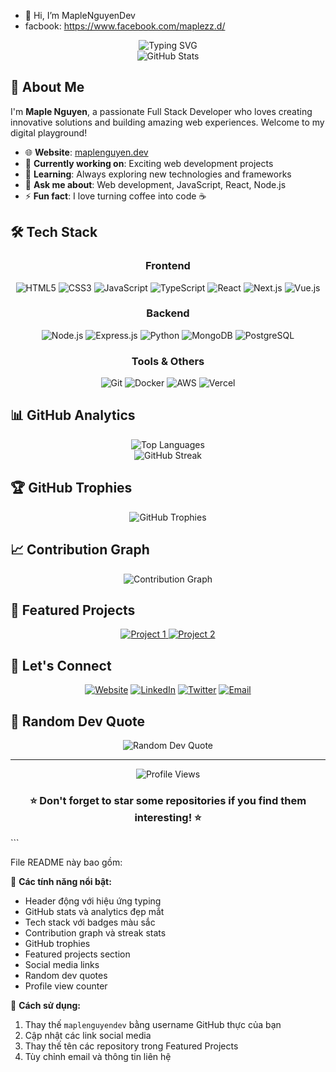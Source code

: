 - 👋 Hi, I’m MapleNguyenDev
- facbook: https://www.facebook.com/maplezz.d/
<div align="center">
  <img src="https://readme-typing-svg.herokuapp.com?font=Fira+Code&size=30&duration=3000&pause=1000&color=2F81F7&center=true&vCenter=true&width=600&lines=Hi+there!+I'm+Maple+Nguyen+%F0%9F%91%8B;Full+Stack+Developer;Welcome+to+my+GitHub!" alt="Typing SVG" />
</div>

<div align="center">
  <img src="https://github-readme-stats.vercel.app/api?username=maplenguyendev&show_icons=true&theme=tokyonight&hide_border=true&count_private=true" alt="GitHub Stats" />
</div>

## 🚀 About Me

I'm **Maple Nguyen**, a passionate Full Stack Developer who loves creating innovative solutions and building amazing web experiences. Welcome to my digital playground!

- 🌐 **Website**: [maplenguyen.dev](https://maplenguyen.dev)
- 💼 **Currently working on**: Exciting web development projects
- 🌱 **Learning**: Always exploring new technologies and frameworks
- 💬 **Ask me about**: Web development, JavaScript, React, Node.js
- ⚡ **Fun fact**: I love turning coffee into code ☕

## 🛠️ Tech Stack

<div align="center">

### Frontend
![HTML5](https://img.shields.io/badge/HTML5-E34F26?style=for-the-badge&logo=html5&logoColor=white)
![CSS3](https://img.shields.io/badge/CSS3-1572B6?style=for-the-badge&logo=css3&logoColor=white)
![JavaScript](https://img.shields.io/badge/JavaScript-F7DF1E?style=for-the-badge&logo=javascript&logoColor=black)
![TypeScript](https://img.shields.io/badge/TypeScript-007ACC?style=for-the-badge&logo=typescript&logoColor=white)
![React](https://img.shields.io/badge/React-20232A?style=for-the-badge&logo=react&logoColor=61DAFB)
![Next.js](https://img.shields.io/badge/Next.js-000000?style=for-the-badge&logo=next.js&logoColor=white)
![Vue.js](https://img.shields.io/badge/Vue.js-35495E?style=for-the-badge&logo=vue.js&logoColor=4FC08D)

### Backend
![Node.js](https://img.shields.io/badge/Node.js-43853D?style=for-the-badge&logo=node.js&logoColor=white)
![Express.js](https://img.shields.io/badge/Express.js-404D59?style=for-the-badge&logo=express&logoColor=white)
![Python](https://img.shields.io/badge/Python-3776AB?style=for-the-badge&logo=python&logoColor=white)
![MongoDB](https://img.shields.io/badge/MongoDB-4EA94B?style=for-the-badge&logo=mongodb&logoColor=white)
![PostgreSQL](https://img.shields.io/badge/PostgreSQL-316192?style=for-the-badge&logo=postgresql&logoColor=white)

### Tools & Others
![Git](https://img.shields.io/badge/Git-F05032?style=for-the-badge&logo=git&logoColor=white)
![Docker](https://img.shields.io/badge/Docker-2496ED?style=for-the-badge&logo=docker&logoColor=white)
![AWS](https://img.shields.io/badge/AWS-232F3E?style=for-the-badge&logo=amazon-aws&logoColor=white)
![Vercel](https://img.shields.io/badge/Vercel-000000?style=for-the-badge&logo=vercel&logoColor=white)

</div>

## 📊 GitHub Analytics

<div align="center">
  <img src="https://github-readme-stats.vercel.app/api/top-langs/?username=maplenguyendev&layout=compact&theme=tokyonight&hide_border=true" alt="Top Languages" />
</div>

<div align="center">
  <img src="https://github-readme-streak-stats.herokuapp.com/?user=maplenguyendev&theme=tokyonight&hide_border=true" alt="GitHub Streak" />
</div>

## 🏆 GitHub Trophies

<div align="center">
  <img src="https://github-profile-trophy.vercel.app/?username=maplenguyendev&theme=tokyonight&no-frame=true&row=1&column=6" alt="GitHub Trophies" />
</div>

## 📈 Contribution Graph

<div align="center">
  <img src="https://github-readme-activity-graph.vercel.app/graph?username=maplenguyendev&theme=tokyo-night&hide_border=true" alt="Contribution Graph" />
</div>

## 🎯 Featured Projects

<div align="center">
  <a href="https://github.com/maplenguyendev/project1">
    <img src="https://github-readme-stats.vercel.app/api/pin/?username=maplenguyendev&repo=project1&theme=tokyonight&hide_border=true" alt="Project 1" />
  </a>
  <a href="https://github.com/maplenguyendev/project2">
    <img src="https://github-readme-stats.vercel.app/api/pin/?username=maplenguyendev&repo=project2&theme=tokyonight&hide_border=true" alt="Project 2" />
  </a>
</div>

## 🤝 Let's Connect

<div align="center">

[![Website](https://img.shields.io/badge/Website-maplenguyen.dev-blue?style=for-the-badge&logo=google-chrome&logoColor=white)](https://maplenguyen.dev)
[![LinkedIn](https://img.shields.io/badge/LinkedIn-0077B5?style=for-the-badge&logo=linkedin&logoColor=white)](https://linkedin.com/in/maplenguyendev)
[![Twitter](https://img.shields.io/badge/Twitter-1DA1F2?style=for-the-badge&logo=twitter&logoColor=white)](https://twitter.com/maplenguyendev)
[![Email](https://img.shields.io/badge/Email-D14836?style=for-the-badge&logo=gmail&logoColor=white)](mailto:hello@maplenguyen.dev)

</div>

## 💭 Random Dev Quote

<div align="center">
  <img src="https://quotes-github-readme.vercel.app/api?type=horizontal&theme=tokyonight" alt="Random Dev Quote" />
</div>

---

<div align="center">
  <img src="https://komarev.com/ghpvc/?username=maplenguyendev&color=blueviolet&style=for-the-badge" alt="Profile Views" />
</div>

<div align="center">
  <h3>⭐ Don't forget to star some repositories if you find them interesting! ⭐</h3>
</div>
```

File README này bao gồm:

🎨 **Các tính năng nổi bật:**
- Header động với hiệu ứng typing
- GitHub stats và analytics đẹp mắt
- Tech stack với badges màu sắc
- Contribution graph và streak stats
- GitHub trophies
- Featured projects section
- Social media links
- Random dev quotes
- Profile view counter

📝 **Cách sử dụng:**
1. Thay thế `maplenguyendev` bằng username GitHub thực của bạn
2. Cập nhật các link social media
3. Thay thế tên các repository trong Featured Projects
4. Tùy chỉnh email và thông tin liên hệ


